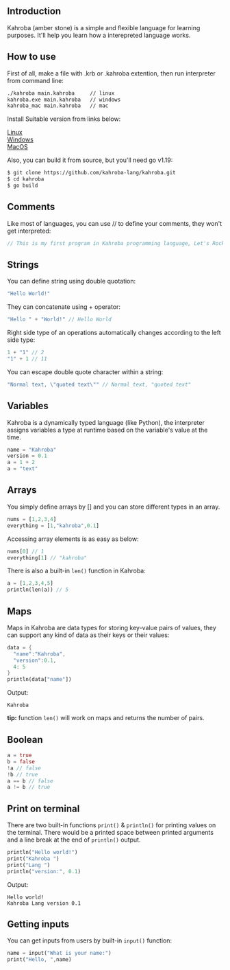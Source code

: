 ## Introduction
Kahroba (amber stone) is a simple and flexible language for learning purposes.
It'll help you learn how a interepreted language works.

## How to use
First of all, make a file with .krb or .kahroba extention, then run interpreter from command line:
```bash
./kahroba main.kahroba     // linux
kahroba.exe main.kahroba   // windows
kahroba_mac main.kahroba   // mac
``` 

Install Suitable version from links below:

[Linux](https://github.com/kahroba-lang/kahroba/releases/download/0.1/kahroba) \
[Windows](https://github.com/kahroba-lang/kahroba/releases/download/0.1/kahroba.exe) \
[MacOS](https://github.com/kahroba-lang/kahroba/releases/download/0.1/kahroba_mac)

Also, you can build it from source, but you'll need go v1.19:
```bash
$ git clone https://github.com/kahroba-lang/kahroba.git
$ cd kahroba
$ go build
```

## Comments

Like most of languages, you can use // to define your comments, they won't get interpreted:
```rust
// This is my first program in Kahroba programming language, Let's Rock!
```

## Strings
You can define string using double quotation:
```rust
"Hello World!"
```
They can concatenate using + operator:
```rust
"Hello " + "World!" // Hello World
```

Right side type of an operations automatically changes according to the left side type: 
```rust
1 + "1" // 2
"1" + 1 // 11
```

You can escape double quote character within a string:
```rust
"Normal text, \"quoted text\"" // Normal text, "quoted text"
```

## Variables
Kahroba is a dynamically typed language (like Python), the interpreter assigns variables a type at runtime based on the variable's value at the time.

```rust
name = "Kahroba"
version = 0.1
a = 1 + 2
a = "text"
```
## Arrays
You simply define arrays by [] and you can store different types in an array.
```rust
nums = [1,2,3,4]
everything = [1,"kahroba",0.1]
```
Accessing array elements is as easy as below:
```rust
nums[0] // 1
everything[1] // "kahroba"
```
There is also a built-in `len()` function in Kahroba:
```rust
a = [1,2,3,4,5]
println(len(a)) // 5
```
## Maps
Maps in Kahroba are data types for storing key-value pairs of values, they can support any kind of data as their keys or their values:
```rust
data = {
  "name":"Kahroba",
  "version":0.1,
  4: 5
}
println(data["name"])
```
Output:
```
Kahroba
```
**tip:** function `len()` will work on maps and returns the number of pairs.

## Boolean
```rust
a = true
b = false
!a // false
!b // true
a == b // false
a != b // true
```

## Print on terminal
There are two built-in functions `print()` & `println()` for printing values on the terminal.
There would be a printed space between printed arguments and a line break at the end of `println()` output.
```rust
println("Hello world!")
print("Kahroba ")
print("Lang ")
println("version:", 0.1)
```
Output:
```
Hello world!
Kahroba Lang version 0.1
```

## Getting inputs
You can get inputs from users by built-in `input()` function:
```rust
name = input("What is your name:")
print("Hello, ",name)
```
